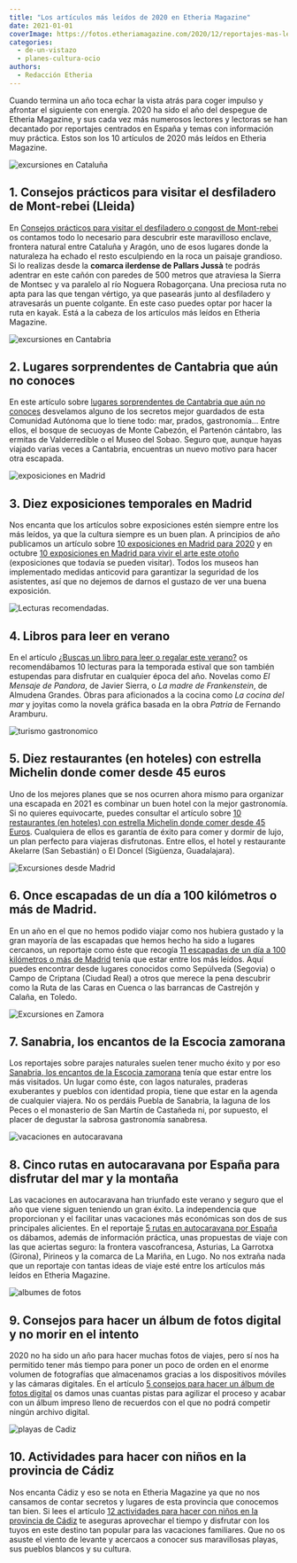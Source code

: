 ```yaml
---
title: "Los artículos más leídos de 2020 en Etheria Magazine"
date: 2021-01-01
coverImage: https://fotos.etheriamagazine.com/2020/12/reportajes-mas-leidos-cadiz.jpg
categories: 
  - de-un-vistazo
  - planes-cultura-ocio
authors: 
  - Redacción Etheria
---
```


Cuando termina un año toca echar la vista atrás para coger impulso y afrontar el siguiente con energía. 2020 ha sido el año del despegue de Etheria Magazine, y sus cada vez más numerosos lectores y lectoras se han decantado por reportajes centrados en España y temas con información muy práctica. Estos son los 10 artículos de 2020 más leídos en Etheria Magazine.

![excursiones en Cataluña](https://fotos.etheriamagazine.com/2020/12/reportajes-mas-leidos-mont-rebei.jpg "El sendero del desfiladero de Mont-rebei fue horadado en la roca como un camino de herradura. © Pepa García")

## 1\. Consejos prácticos para visitar el desfiladero de Mont-rebei (Lleida)

En [Consejos prácticos para visitar el desfiladero o congost de 
Mont-rebei](https://etheriamagazine.com/2020/05/13/consejos-practicos-para-visitar-el-desfiladero-de-mont-rebei-lleida/) 
os contamos todo lo necesario para descubrir este maravilloso enclave, frontera natural 
entre Cataluña y Aragón, uno de esos lugares donde la naturaleza ha echado el resto 
esculpiendo en la roca un paisaje grandioso. Si lo realizas desde la **comarca ilerdense 
de Pallars Jussà** te podrás adentrar en este cañón con paredes de 500 metros que 
atraviesa la Sierra de Montsec y va paralelo al río Noguera Robagorçana. Una preciosa 
ruta no apta para las que tengan vértigo, ya que pasearás junto al desfiladero y 
atravesarás un puente colgante. En este caso puedes optar por hacer la ruta en kayak. 
Está a la cabeza de los artículos más leídos en Etheria Magazine. 

![excursiones en Cantabria](https://fotos.etheriamagazine.com/2020/12/reportajes-mas-leidos-cantabria.jpg "Iglesia de Santa Maria de Valverde, en Valderredible (Cantabria).")

## 2\. Lugares sorprendentes de Cantabria que aún no conoces

En este artículo sobre [lugares sorprendentes de Cantabria que aún no 
conoces](https://etheriamagazine.com/2020/06/05/8-lugares-sorprendentes-de-cantabria-para-una-ruta-original/) 
desvelamos alguno de los secretos mejor guardados de esta Comunidad Autónoma que lo 
tiene todo: mar, prados, gastronomía… Entre ellos, el bosque de secuoyas de Monte 
Cabezón, el Partenón cántabro, las ermitas de Valderredible o el Museo del Sobao. Seguro 
que, aunque hayas viajado varias veces a Cantabria, encuentras un nuevo motivo para 
hacer otra escapada. 

![exposiciones en Madrid](https://fotos.etheriamagazine.com/2020/12/reportajes-mas-leidos-exposiciones-madrid.jpg "‘Pescadoras valencianas’, 1903. de Joaquín Sorolla. © Diputación de Valencia")

## 3\. Diez exposiciones temporales en Madrid

Nos encanta que los artículos sobre exposiciones estén siempre entre los más leídos, ya 
que la cultura siempre es un buen plan. A principios de año publicamos un artículo sobre [10 
exposiciones en Madrid para 
2020](https://etheriamagazine.com/2020/01/16/10-exposiciones-temporales-museos-madrid-2020/) 
y en octubre [10 exposiciones en Madrid para vivir el arte este 
otoño](https://etheriamagazine.com/2020/10/13/10-exposiciones-en-madrid-para-otono-2020/) 
(exposiciones que todavía se pueden visitar). Todos los museos han implementado medidas 
anticovid para garantizar la seguridad de los asistentes, así que no dejemos de darnos 
el gustazo de ver una buena exposición. 

![Lecturas recomendadas.](https://fotos.etheriamagazine.com/2020/12/reportajes-mas-leidos-libros-verano-2020.jpg "Lecturas de verano para divertirse o aprender en vacaciones. © Dan Dumitriu")

## 4\. Libros para leer en verano

En el artículo [¿Buscas un libro para leer o regalar este 
verano?](https://etheriamagazine.com/2020/06/18/libros-y-novedades-leer-verano-2020/) os 
recomendábamos 10 lecturas para la temporada estival que son también estupendas para 
disfrutar en cualquier época del año. Novelas como _El Mensaje de Pandora_, de Javier 
Sierra, o _La madre de Frankenstein_, de Almudena Grandes. Obras para aficionados a la 
cocina como _La cocina del mar_ y joyitas como la novela gráfica basada en la obra 
_Patria_ de Fernando Aramburu. 

![turismo gastronomico](https://fotos.etheriamagazine.com/2020/12/reportajes-mas-leidos-restaurantes-estrella-michelin.jpg "Restaurantes con estrella Michelin en hoteles.")

## 5\. Diez restaurantes (en hoteles) con estrella Michelin donde comer desde 45 euros

Uno de los mejores planes que se nos ocurren ahora mismo para organizar una escapada en 
2021 es combinar un buen hotel con la mejor gastronomía. Si no quieres equivocarte, 
puedes consultar el artículo sobre [10 restaurantes (en hoteles) con estrella Michelin 
donde comer desde 45 
Euros](https://etheriamagazine.com/2019/09/20/restaurantes-baratos-o-elitistas-con-estrellas-michelin-en-hoteles/). 
Cualquiera de ellos es garantía de éxito para comer y dormir de lujo, un plan perfecto 
para viajeras disfrutonas. Entre ellos, el hotel y restaurante Akelarre (San Sebastián) 
o El Doncel (Sigüenza, Guadalajara). 

![Excursiones desde Madrid](https://fotos.etheriamagazine.com/2020/12/reportajes-mas-leidos-sepulveda.jpg "Sepúlveda es perfecta para una excursión desde Madrid. © Kelu Robles")

## 6\. Once escapadas de un día a 100 kilómetros o más de Madrid.

En un año en el que no hemos podido viajar como nos hubiera gustado y la gran mayoría de 
las escapadas que hemos hecho ha sido a lugares cercanos, un reportaje como éste que 
recogía [11 escapadas de un día a 100 kilómetros o más de 
Madrid](https://etheriamagazine.com/2020/06/02/11-escapadas-cercanas-a-dos-horas-de-madrid/) 
tenía que estar entre los más leídos. Aquí puedes encontrar desde lugares conocidos como 
Sepúlveda (Segovia) o Campo de Criptana (Ciudad Real) a otros que merece la pena 
descubrir como la Ruta de las Caras en Cuenca o las barrancas de Castrejón y Calaña, en 
Toledo. 

![Excursiones en Zamora](https://fotos.etheriamagazine.com/2020/12/reportajes-mas-leidos-sanabria.jpg "Panorámica del lago de Sanabria desde el Mirador de los Peces, en San Martín de Castañeda. © Kelu Robles")

## 7\. Sanabria, los encantos de la Escocia zamorana

Los reportajes sobre parajes naturales suelen tener mucho éxito y por eso [Sanabria, los 
encantos de la Escocia 
zamorana](https://etheriamagazine.com/2020/10/07/ruta-en-lago-sanabria-leyendas-hotel-camping/) 
tenía que estar entre los más visitados. Un lugar como éste, con lagos naturales, 
praderas exuberantes y pueblos con identidad propia, tiene que estar en la agenda de 
cualquier viajera. No os perdáis Puebla de Sanabria, la laguna de los Peces o el 
monasterio de San Martín de Castañeda ni, por supuesto, el placer de degustar la sabrosa 
gastronomía sanabresa. 

![vacaciones en autocaravana](https://fotos.etheriamagazine.com/2020/12/reportajes-mas-leidos-rutas-auto-caravana.jpg "Rutas en autocarvana por España.")

## 8\. Cinco rutas en autocaravana por España para disfrutar del mar y la montaña

Las vacaciones en autocaravana han triunfado este verano y seguro que el año que viene 
siguen teniendo un gran éxito. La independencia que proporcionan y el facilitar unas 
vacaciones más económicas son dos de sus principales alicientes. En el reportaje [5 
rutas en autocaravana por 
España](https://etheriamagazine.com/2020/07/23/5-rutas-en-auto-caravana-por-espana/) os 
dábamos, además de información práctica, unas propuestas de viaje con las que aciertas 
seguro: la frontera vascofrancesa, Asturias, La Garrotxa (Girona), Pirineos y la comarca 
de La Mariña, en Lugo. No nos extraña nada que un reportaje con tantas ideas de viaje 
esté entre los artículos más leídos en Etheria Magazine. 

![albumes de fotos](https://fotos.etheriamagazine.com/2020/12/reportajes-mas-leidos-albumes.jpg "No renuncies a imprimir tus álbumes de fotos.")

## 9\. Consejos para hacer un álbum de fotos digital y no morir en el intento

2020 no ha sido un año para hacer muchas fotos de viajes, pero sí nos ha permitido tener 
más tiempo para poner un poco de orden en el enorme volumen de fotografías que 
almacenamos gracias a los dispositivos móviles y las cámaras digitales. En el artículo [5 
consejos para hacer un álbum de fotos 
digital](https://etheriamagazine.com/2020/04/02/5-consejos-para-hacer-un-album-de-fotos-digital-fotografia-de-viajes/) 
os damos unas cuantas pistas para agilizar el proceso y acabar con un álbum impreso 
lleno de recuerdos con el que no podrá competir ningún archivo digital. 

![playas de Cadiz](https://fotos.etheriamagazine.com/2020/12/reportajes-mas-leidos-cadiz.jpg "Playa Fuente del Gallo (Conil). © Etheria Magazine")

## 10\. Actividades para hacer con niños en la provincia de Cádiz

Nos encanta Cádiz y eso se nota en Etheria Magazine ya que no nos cansamos de contar 
secretos y lugares de esta provincia que conocemos tan bien. Si lees el artículo [12 
actividades para hacer con niños en la provincia de 
Cádiz](https://etheriamagazine.com/2020/03/12/12-actividades-familiares-para-viajes-con-ninos-en-cadiz/) 
te aseguras aprovechar el tiempo y disfrutar con los tuyos en este destino tan popular 
para las vacaciones familiares. Que no os asuste el viento de levante y acercaos a 
conocer sus maravillosas playas, sus pueblos blancos y su cultura.
